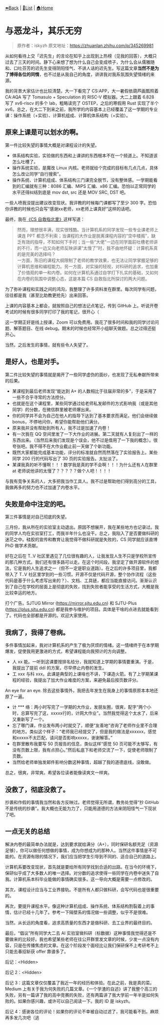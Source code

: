 [⬅️Back](README.md) | [📝List](README.md) | [🏠Home](../README.md)

# 与恶龙斗，其乐无穷

> 原作者：iskyzh
> 原文地址：<https://zhuanlan.zhihu.com/p/345269981>

从如何看待上交「迟先生」的言论在知乎上出现到上热榜（见我的回答），大概只过去了三天的时间。静下心来想了想为什么自己会变成喷子，为什么会从儒雅随和、口吐芬芳的迟先生变得阴阳怪气、不讲人话的迟先生。写这篇文章**当然不是为了博得各位的同情**，也不过是从我自己的角度，讲讲我对我系氛围失望情绪的来源。

我的背景大家估计也比较清楚。大一下看完了 CS:APP，大一暑假依葫芦画瓢照着 CA:AQA 写了 Tomasulo + Speculation 的 RISC-V 模拟器。大二上跟着 6.828 写了 xv6-riscv 的多个 lab，粗略读完了 OSTEP，之后的寒假用 Rust 实现了半个 xv6。总之，在大二下到来之前，我所学的内容基本上已经覆盖了这一学期的专业课：操作系统（+实验）、计算机组成、计算机体系结构（+实验）。

## 原来上课是可以划水的啊。

第一件比较失望的事情大概是对课程设计的失望。

- 体系结构实验，实验做的东西和上课讲的东西根本不在一个频道上。不知道该怎么吐槽了。
- 操作系统实验，是魔改 Linux 内核。老师就给个完成的目标有几点几点，具体怎么改让同学“自行搜索”。
- 操作系统、计算机组成、体系结构三门课完全脱节，没有整体感。一学期能看到的汇编就有三种：8086 汇编、MIPS 汇编、x86 汇编。恐怕以正常同学的水平还得纠结到底是 mov dst, src 还是 MOV SRC, DST 吧。

一些人喷我没提出建议改变现状。我评教的时候每门课都写了至少 300 字。恐怕你评教的时候也只会写“感谢xx老师，xx老师上课真好”这样的话吧。

最终，我在[《CS 自救指北里》](https://link.zhihu.com/?target=https%3A//survivesjtu.gitbook.io/survivesjtumanual/fu-lu/ben-ke-sheng-zhuan-ye-jie-shao-todo/cs-zi-jiu-zhi-bei)这样写道：

> 然而，理想很丰满，现实很残酷。当计算机系的同学发现一些专业课老师上课连 PPT 都念不利索；当课程的大作业是脱离课程内容的“空中楼阁”，缺乏有效的指导，不知如何下手时；当一些“大佬”一边在同学面前吐槽老师讲的不行，而一边又向老师反映讲课“太慢了”时，我不由地怀疑：计算机系真的是完美的选择吗？  
> 一方面，陈旧的课程大纲限制了老师的教学效果，也无法让同学掌握足够的计算机思维和编程能力。另一方面，对实操的轻视，对科研的追求，也加重了价值观的单一和内卷。如何在计算机系通过自学打下扎实的基础，又如何在内卷的氛围中调整心态，这是本篇 CS 自救指北所探讨的两大问题。

为了弥补课程和实践之间的鸿沟，我整理了许多资料发在群里。每次同学有问题，往往都是我（甚至比助教更抢先）出来回答。

上课的内容基本上都会，就按照自己的想法记点笔记，传到 GitHub 上。听说开卷考试的时候有很多同学打印了我的笔记，很开心（

这一学期正好是线上授课，Zoom 可以免费用。我花了很多时间和我的同学讨论问题、解答题目、在线 debug。期末的时候也经常开小组聊天做题。总之过得还挺开心。

当然，之后发生的事情，就有些令人失望了。

## 是好人，也是对手。

第二件比较失望的事情就是揭开了一些同学虚伪的面纱，也发现了无私奉献所带来的后果。

- 某课程到最后老师发现“能达到 A+ 的人数相比于往届非常的多”，于是采用了一些不合乎寻常的方法控分。
- 也就是在这个课程里，某些同学通过给老师私发邮件的方式影响我（或是其他同学）的分数，在微信群里被老师爆出来。
- 你的同学并不会为自己在他人的指导下达到了基本要求而满足。他们会继续做 bonus，不停地问你，希望你能帮助他们满分。
- 原来我并没有帮助到所有人，我不过是加速了内卷！
- 有一次我在 QQ 空间里发了一下大作业的进展。第二天就有人复刻出了一样的东西出来。（当然后来我们发现是个误会，他不过是借用了一下我的概念）。很夸张吧。我不得不在大作业截止前一天做了个新功能。
- 既然大家都能完成基本功能，评分的标准就自然而然落在了实验报告上。某些同学 200 行的代码写出了 30 页的实验报告。太扯淡了。
- 某课我真的听不懂啊！！！数学我是真的学不会啊！！！为什么还有人在群里 at 老师说他讲的太慢了？？？？？做个人吧！！！！

与我有竞争关系的人，大多把我当作工具人。我不过是帮助他们得到高分的工具，我做再多的努力也不过加速了内卷水平。

## 失败是命中注定的吧。

第三件事情是对自己彻底的失望。

三月份，我从所在的实验室主动退出。原因不想展开，我在某些地方也记录过。我的同学人均在实验室打工，而我半年什么也没干。总之，我陷入了是否要做科研的迷茫之中。硅胶的宣传和教育让我觉得不做科研就是失败的，CS 同学就应该直博 PhD 做学术贡献。

好在之后在 T..V 社区里遇见了几位很有趣的人，让我发现人生不只是学校所宣传的那几种方式。我们还有很多路可以走。在这个时间段，我坚定了做开源软件的想法，它是我的人生追求之一（但不一定是职业道路）。在之后的许多项目里，我都带入了 T..V 社区里学到的一些习惯。开源不仅是代码开源，整个协作流程（这些代码是基于什么考虑写出来的？）、文档、工具链，都应当能直接访问。渐渐认识到了自己在学校的层面上是彻底的失败，找到失败者能享受的生活方式，大概是我比较幸运的地方。

打个广告。SJTUG Mirror (https://mirror.sjtu.edu.cn) 和 SJTU-Plus (https://plus.sjtu.edu.cn) 都是我参与维护的项目。具体是干啥的点进去就能看到了。代码也全部都是开源的。欢迎大家使用。

## 我病了，我得了卷病。

多件事情加起来，我对计算机系的产生了极为厌烦的情绪。这一情绪终于在本学期爆发，促使我用更激进的方式，希望课程能向我预计的方向调整。

- 人 xx 能。一听到这课要按排名给分，我就知道上学期的事情要重演。于是，我提出了提前 ddl 的方案，尽早停止内卷的发生。
- 工 xxx 与科 xxx。此课是典型的上课啥也不讲，下课造火箭。有了上学期某课程的经验，我提出了加大作业难度的方案，来避免最后按页数评分。

An eye for an eye. 除去这些事情外，我把去年发生在我身上的事情原原本本地还原了一遍。

- 计 *** 络：两小时写完了一学期的大作业，发朋友圈，很爽，配字“两个小时，总算写完了这，xxxxx行的，计网大作业”。当然我觉得这个太水了，后来又重新写了一个。
- 忘了哪门课，作业发布两小时就交了，顺便“友善地”咨询了老师作业里不合理的地方。类似这个样子：“老师我已经提交了，但是我的做法是xxxxxx，感觉和xxxxx不太匹配，请问是否影响xxxxx，谢谢解答。”
- 在群里散布我要写 50 页报告的信息，类似这样“感觉 50 页可能不太够写，有没有页数上限，我有点担心。”然后私底下和老师交流了一下，促使老师限制了页数。
- 当然给老师单独发邮件影响分数这种事情，超越了我的道德底线，没敢做。

总之，很爽，非常爽。希望各位读者能像读爽文一样爽。

## 没救了，彻底没救了。

抄袭和作假的事情我当然和各方反映过。老师觉得无所谓，教务处觉得“抄 GitHub 不是传统的抄袭”。我大概也无能为力了，只能用道德的方法来阴阳怪气一下现状了吧。

## 一点无关的总结

解决内卷的最简单办法就是，达到要求就给满分（A+），同时保研名额充足（资源足够），你可以做任何想做的事情，成为你想成为的那种人。当然这件事情是不可能的。在资源有限的情况下，我们应当把学生引导到不同的、适合自己的道路上。

计算机系要改变现状，首先就是要给所有同学找到合适的出路。在当今的环境下，保研似乎成了大多数人的唯一选择。对分数的追求使得一些同学在内卷中迷失了自我。计算机系本科毕业能做的事情确实很多。这一导向大概是需要一点修改的。

其次，课程设计应当与工业界接轨。不是所有人都只做科研，会写代码也是很重要的。

再次，要提升课程水平。像这种计算机组成、操作系统、体系结构割裂着上的事情，估计已经十几年了。参考一下隔壁系的情况做一些调整，似乎不是很难。

当然，从长远的角度看，追求高质量的东西才是做科研、去工业界的最终目的。

最后，“倡议”所有同学大二去 AI 实验室做科研（标数据）这种事情我觉得还是不要做来的比较好。我也希望某些老师在往公开群里发文章的时候，少发一点没有内容，只是在传播焦虑的文章。在这个阶段发个面经比让我们保研保不上考研考不上只能去春招斩获 offer 靠谱多了。

后记：\<Hidden>

后记 2：\<Hidden>

后记 3：这篇文章仅仅覆盖了我近一年的经历和体验。在此之前，我是真的菜。Medium 上有关于我为何失败的几篇文章。《一个学渣的自述》讲了我整个高三的失败，另有一篇讲了我的高中竞赛的失败，还有两篇讲了我大学前一年半是如何失败的。如果你感兴趣，或许可以自己阅读一下。我的 ID 是 iskyzh。

后记 4：感谢各位的评论！如果你的评论不幸被自动过滤了，我可能看不到。麻烦再多发几次吧（逃
